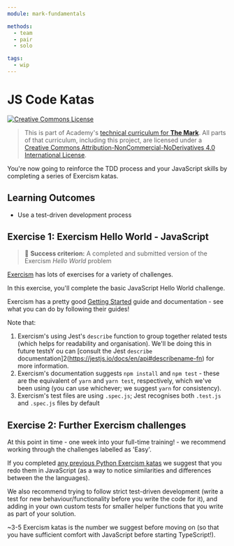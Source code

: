 ```yaml
---
module: mark-fundamentals

methods:
  - team
  - pair
  - solo

tags:
  - wip
---
```


# JS Code Katas

<a rel="license" href="http://creativecommons.org/licenses/by-nc-nd/4.0/"><img alt="Creative Commons License" style="border-width:0" src="https://i.creativecommons.org/l/by-nc-nd/4.0/88x31.png" /></a>

> This is part of Academy's [technical curriculum for **The Mark**](https://github.com/WeAreAcademy/curriculum-mark). All parts of that curriculum, including this project, are licensed under a <a rel="license" href="http://creativecommons.org/licenses/by-nc-nd/4.0/">Creative Commons Attribution-NonCommercial-NoDerivatives 4.0 International License</a>.

You're now going to reinforce the TDD process and your JavaScript skills by completing a series of Exercism katas.

## Learning Outcomes

- Use a test-driven development process

## Exercise 1: Exercism Hello World - JavaScript

> 🎯 **Success criterion:** A completed and submitted version of the Exercism _Hello World_ problem

[Exercism](https://exercism.io/) has lots of exercises for a variety of challenges.

In this exercise, you'll complete the basic JavaScript Hello World challenge.

Exercism has a pretty good [Getting Started](https://exercism.io/getting-started) guide and documentation - see what you can do by following their guides!

Note that:

1. Exercism's using Jest's `describe` function to group together related tests (which helps for readability and organisation). We'll be doing this in future testsY ou can [consult the Jest `describe` documentation]2(https://jestjs.io/docs/en/api#describename-fn) for more information.
2. Exercism's documentation suggests `npm install` and `npm test` - these are the equivalent of `yarn` and `yarn test`, respectively, which we've been using (you can use whichever; we suggest `yarn` for consistency).
3. Exercism's test files are using `.spec.js`; Jest recognises both `.test.js` and `.spec.js` files by default

## Exercise 2: Further Exercism challenges

At this point in time - one week into your full-time training! - we recommend working through the challenges labelled as 'Easy'.

If you completed [any previous Python Exercism katas](https://github.com/WeAreAcademy/mark-induction-proj--code-katas) we suggest that you redo them in JavaScript (as a way to notice similarities and differences between the the languages).

We also recommend trying to follow strict test-driven development (write a test for new behaviour/functionality before you write the code for it), and adding in your own custom tests for smaller helper functions that you write as part of your solution.

~3-5 Exercism katas is the number we suggest before moving on (so that you have sufficient comfort with JavaScript before starting TypeScript!).

